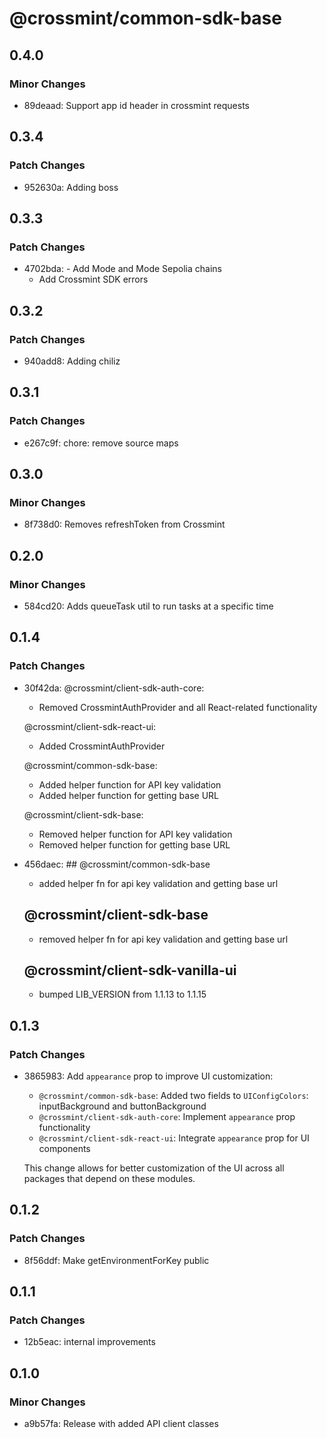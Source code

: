 # @crossmint/common-sdk-base

## 0.4.0

### Minor Changes

- 89deaad: Support app id header in crossmint requests

## 0.3.4

### Patch Changes

- 952630a: Adding boss

## 0.3.3

### Patch Changes

- 4702bda: - Add Mode and Mode Sepolia chains
  - Add Crossmint SDK errors

## 0.3.2

### Patch Changes

- 940add8: Adding chiliz

## 0.3.1

### Patch Changes

- e267c9f: chore: remove source maps

## 0.3.0

### Minor Changes

- 8f738d0: Removes refreshToken from Crossmint

## 0.2.0

### Minor Changes

- 584cd20: Adds queueTask util to run tasks at a specific time

## 0.1.4

### Patch Changes

- 30f42da: @crossmint/client-sdk-auth-core:

  - Removed CrossmintAuthProvider and all React-related functionality

  @crossmint/client-sdk-react-ui:

  - Added CrossmintAuthProvider

  @crossmint/common-sdk-base:

  - Added helper function for API key validation
  - Added helper function for getting base URL

  @crossmint/client-sdk-base:

  - Removed helper function for API key validation
  - Removed helper function for getting base URL

- 456daec: ## @crossmint/common-sdk-base

  - added helper fn for api key validation and getting base url

  ## @crossmint/client-sdk-base

  - removed helper fn for api key validation and getting base url

  ## @crossmint/client-sdk-vanilla-ui

  - bumped LIB_VERSION from 1.1.13 to 1.1.15

## 0.1.3

### Patch Changes

- 3865983: Add `appearance` prop to improve UI customization:

  - `@crossmint/common-sdk-base`: Added two fields to `UIConfigColors`: inputBackground and buttonBackground
  - `@crossmint/client-sdk-auth-core`: Implement `appearance` prop functionality
  - `@crossmint/client-sdk-react-ui`: Integrate `appearance` prop for UI components

  This change allows for better customization of the UI across all packages that depend on these modules.

## 0.1.2

### Patch Changes

- 8f56ddf: Make getEnvironmentForKey public

## 0.1.1

### Patch Changes

- 12b5eac: internal improvements

## 0.1.0

### Minor Changes

- a9b57fa: Release with added API client classes
